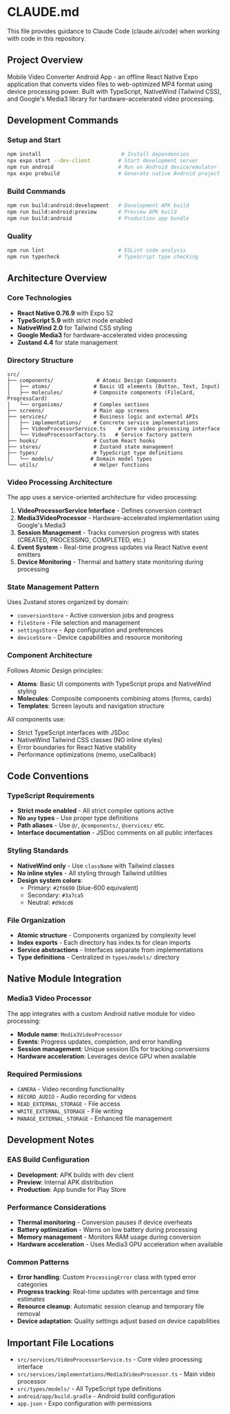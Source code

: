 # CLAUDE.md

This file provides guidance to Claude Code (claude.ai/code) when working with code in this repository.

## Project Overview

Mobile Video Converter Android App - an offline React Native Expo application that converts video files to web-optimized MP4 format using device processing power. Built with TypeScript, NativeWind (Tailwind CSS), and Google's Media3 library for hardware-accelerated video processing.

## Development Commands

### Setup and Start
```bash
npm install                          # Install dependencies
npx expo start --dev-client         # Start development server
npm run android                     # Run on Android device/emulator
npx expo prebuild                   # Generate native Android project
```

### Build Commands
```bash
npm run build:android:development   # Development APK build
npm run build:android:preview       # Preview APK build
npm run build:android               # Production app bundle
```

### Quality
```bash
npm run lint                        # ESLint code analysis
npm run typecheck                   # TypeScript type checking
```

## Architecture Overview

### Core Technologies
- **React Native 0.76.9** with Expo 52
- **TypeScript 5.9** with strict mode enabled
- **NativeWind 2.0** for Tailwind CSS styling
- **Google Media3** for hardware-accelerated video processing
- **Zustand 4.4** for state management

### Directory Structure
```
src/
├── components/              # Atomic Design Components
│   ├── atoms/              # Basic UI elements (Button, Text, Input)
│   ├── molecules/          # Composite components (FileCard, ProgressCard)
│   └── organisms/          # Complex sections
├── screens/                # Main app screens
├── services/               # Business logic and external APIs
│   ├── implementations/    # Concrete service implementations
│   ├── VideoProcessorService.ts    # Core video processing interface
│   └── VideoProcessorFactory.ts   # Service factory pattern
├── hooks/                  # Custom React hooks
├── stores/                 # Zustand state management
├── types/                  # TypeScript type definitions
│   └── models/            # Domain model types
└── utils/                  # Helper functions
```

### Video Processing Architecture

The app uses a service-oriented architecture for video processing:

1. **VideoProcessorService Interface** - Defines conversion contract
2. **Media3VideoProcessor** - Hardware-accelerated implementation using Google's Media3
3. **Session Management** - Tracks conversion progress with states (CREATED, PROCESSING, COMPLETED, etc.)
4. **Event System** - Real-time progress updates via React Native event emitters
5. **Device Monitoring** - Thermal and battery state monitoring during processing

### State Management Pattern

Uses Zustand stores organized by domain:
- `conversionStore` - Active conversion jobs and progress
- `fileStore` - File selection and management
- `settingsStore` - App configuration and preferences
- `deviceStore` - Device capabilities and resource monitoring

### Component Architecture

Follows Atomic Design principles:
- **Atoms**: Basic UI components with TypeScript props and NativeWind styling
- **Molecules**: Composite components combining atoms (forms, cards)
- **Templates**: Screen layouts and navigation structure

All components use:
- Strict TypeScript interfaces with JSDoc
- NativeWind Tailwind CSS classes (NO inline styles)
- Error boundaries for React Native stability
- Performance optimizations (memo, useCallback)

## Code Conventions

### TypeScript Requirements
- **Strict mode enabled** - All strict compiler options active
- **No `any` types** - Use proper type definitions
- **Path aliases** - Use `@/`, `@components/`, `@services/` etc.
- **Interface documentation** - JSDoc comments on all public interfaces

### Styling Standards
- **NativeWind only** - Use `className` with Tailwind classes
- **No inline styles** - All styling through Tailwind utilities
- **Design system colors**:
  - Primary: `#2f6690` (blue-600 equivalent)
  - Secondary: `#3a7ca5`
  - Neutral: `#d9dcd6`


### File Organization
- **Atomic structure** - Components organized by complexity level
- **Index exports** - Each directory has index.ts for clean imports
- **Service abstractions** - Interfaces separate from implementations
- **Type definitions** - Centralized in `types/models/` directory

## Native Module Integration

### Media3 Video Processor
The app integrates with a custom Android native module for video processing:
- **Module name**: `Media3VideoProcessor`
- **Events**: Progress updates, completion, and error handling
- **Session management**: Unique session IDs for tracking conversions
- **Hardware acceleration**: Leverages device GPU when available

### Required Permissions
- `CAMERA` - Video recording functionality
- `RECORD_AUDIO` - Audio recording for videos
- `READ_EXTERNAL_STORAGE` - File access
- `WRITE_EXTERNAL_STORAGE` - File writing
- `MANAGE_EXTERNAL_STORAGE` - Enhanced file management

## Development Notes

### EAS Build Configuration
- **Development**: APK builds with dev client
- **Preview**: Internal APK distribution
- **Production**: App bundle for Play Store

### Performance Considerations
- **Thermal monitoring** - Conversion pauses if device overheats
- **Battery optimization** - Warns on low battery during processing
- **Memory management** - Monitors RAM usage during conversion
- **Hardware acceleration** - Uses Media3 GPU acceleration when available

### Common Patterns
- **Error handling**: Custom `ProcessingError` class with typed error categories
- **Progress tracking**: Real-time updates with percentage and time estimates
- **Resource cleanup**: Automatic session cleanup and temporary file removal
- **Device adaptation**: Quality settings adjust based on device capabilities


## Important File Locations

- `src/services/VideoProcessorService.ts` - Core video processing interface
- `src/services/implementations/Media3VideoProcessor.ts` - Main video processor
- `src/types/models/` - All TypeScript type definitions
- `android/app/build.gradle` - Android build configuration
- `app.json` - Expo configuration with permissions
